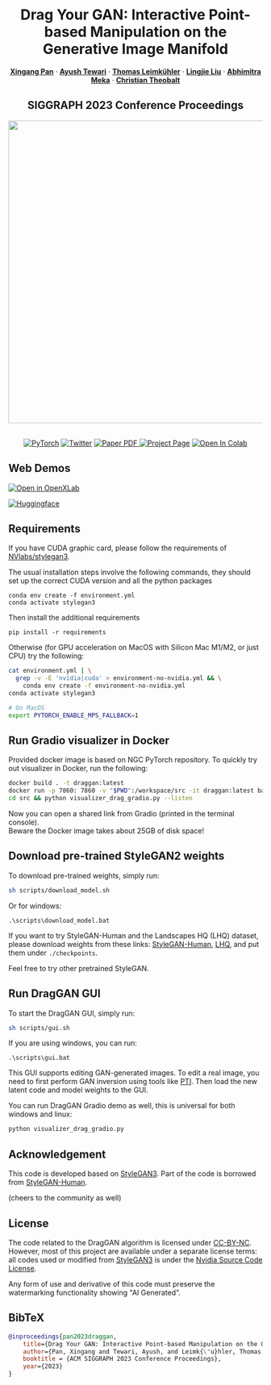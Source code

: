 <p align="center">

  <h1 align="center">Drag Your GAN: Interactive Point-based Manipulation on the Generative Image Manifold</h1>
  <p align="center">
    <a href="https://xingangpan.github.io/"><strong>Xingang Pan</strong></a>
    ·
    <a href="https://ayushtewari.com/"><strong>Ayush Tewari</strong></a>
    ·
    <a href="https://people.mpi-inf.mpg.de/~tleimkue/"><strong>Thomas Leimkühler</strong></a>
    ·
    <a href="https://lingjie0206.github.io/"><strong>Lingjie Liu</strong></a>
    ·
    <a href="https://www.meka.page/"><strong>Abhimitra Meka</strong></a>
    ·
    <a href="http://www.mpi-inf.mpg.de/~theobalt/"><strong>Christian Theobalt</strong></a>
  </p>
  <h2 align="center">SIGGRAPH 2023 Conference Proceedings</h2>
  <div align="center">
    <img src="DragGAN.gif", width="600">
  </div>

  <p align="center">
  <br>
    <a href="https://pytorch.org/get-started/locally/"><img alt="PyTorch" src="https://img.shields.io/badge/PyTorch-ee4c2c?logo=pytorch&logoColor=white"></a>
    <a href="https://twitter.com/XingangP"><img alt='Twitter' src="https://img.shields.io/twitter/follow/XingangP?label=%40XingangP"></a>
    <a href="https://arxiv.org/abs/2305.10973">
      <img src='https://img.shields.io/badge/Paper-PDF-green?style=for-the-badge&logo=adobeacrobatreader&logoWidth=20&logoColor=white&labelColor=66cc00&color=94DD15' alt='Paper PDF'>
    </a>
    <a href='https://vcai.mpi-inf.mpg.de/projects/DragGAN/'>
      <img src='https://img.shields.io/badge/DragGAN-Page-orange?style=for-the-badge&logo=Google%20chrome&logoColor=white&labelColor=D35400' alt='Project Page'></a>
    <a href="https://colab.research.google.com/drive/1mey-IXPwQC_qSthI5hO-LTX7QL4ivtPh?usp=sharing"><img src="https://colab.research.google.com/assets/colab-badge.svg" alt="Open In Colab"></a>
  </p>
</p>

## Web Demos

[![Open in OpenXLab](https://cdn-static.openxlab.org.cn/app-center/openxlab_app.svg)](https://openxlab.org.cn/apps/detail/XingangPan/DragGAN)

<p align="left">
  <a href="https://huggingface.co/spaces/radames/DragGan"><img alt="Huggingface" src="https://img.shields.io/badge/%F0%9F%A4%97%20Hugging%20Face-DragGAN-orange"></a>
</p>

## Requirements

If you have CUDA graphic card, please follow the requirements of [NVlabs/stylegan3](https://github.com/NVlabs/stylegan3#requirements).  

The usual installation steps involve the following commands, they should set up the correct CUDA version and all the python packages

```
conda env create -f environment.yml
conda activate stylegan3
```

Then install the additional requirements

```
pip install -r requirements
```

Otherwise (for GPU acceleration on MacOS with Silicon Mac M1/M2, or just CPU) try the following:

```sh
cat environment.yml | \
  grep -v -E 'nvidia|cuda' > environment-no-nvidia.yml && \
    conda env create -f environment-no-nvidia.yml
conda activate stylegan3

# On MacOS
export PYTORCH_ENABLE_MPS_FALLBACK=1
```

## Run Gradio visualizer in Docker 

Provided docker image is based on NGC PyTorch repository. To quickly try out visualizer in Docker, run the following:  

```sh
docker build . -t draggan:latest  
docker run -p 7860: 7860 -v "$PWD":/workspace/src -it draggan:latest bash  
cd src && python visualizer_drag_gradio.py --listen
```
Now you can open a shared link from Gradio (printed in the terminal console).   
Beware the Docker image takes about 25GB of disk space!

## Download pre-trained StyleGAN2 weights

To download pre-trained weights, simply run:
```sh
sh scripts/download_model.sh
```
Or for windows:
```
.\scripts\download_model.bat
```
If you want to try StyleGAN-Human and the Landscapes HQ (LHQ) dataset, please download weights from these links: [StyleGAN-Human](https://drive.google.com/file/d/1dlFEHbu-WzQWJl7nBBZYcTyo000H9hVm/view?usp=sharing), [LHQ](https://drive.google.com/file/d/16twEf0T9QINAEoMsWefoWiyhcTd-aiWc/view?usp=sharing), and put them under `./checkpoints`.

Feel free to try other pretrained StyleGAN.

## Run DragGAN GUI

To start the DragGAN GUI, simply run:
```sh
sh scripts/gui.sh
```
If you are using windows, you can run:
```
.\scripts\gui.bat
```

This GUI supports editing GAN-generated images. To edit a real image, you need to first perform GAN inversion using tools like [PTI](https://github.com/danielroich/PTI). Then load the new latent code and model weights to the GUI.

You can run DragGAN Gradio demo as well, this is universal for both windows and linux:
```sh
python visualizer_drag_gradio.py
```

## Acknowledgement

This code is developed based on [StyleGAN3](https://github.com/NVlabs/stylegan3). Part of the code is borrowed from [StyleGAN-Human](https://github.com/stylegan-human/StyleGAN-Human).

(cheers to the community as well)
## License

The code related to the DragGAN algorithm is licensed under [CC-BY-NC](https://creativecommons.org/licenses/by-nc/4.0/).
However, most of this project are available under a separate license terms: all codes used or modified from [StyleGAN3](https://github.com/NVlabs/stylegan3) is under the [Nvidia Source Code License](https://github.com/NVlabs/stylegan3/blob/main/LICENSE.txt).

Any form of use and derivative of this code must preserve the watermarking functionality showing "AI Generated".

## BibTeX

```bibtex
@inproceedings{pan2023draggan,
    title={Drag Your GAN: Interactive Point-based Manipulation on the Generative Image Manifold},
    author={Pan, Xingang and Tewari, Ayush, and Leimk{\"u}hler, Thomas and Liu, Lingjie and Meka, Abhimitra and Theobalt, Christian},
    booktitle = {ACM SIGGRAPH 2023 Conference Proceedings},
    year={2023}
}
```
